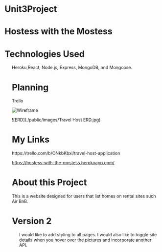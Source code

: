 # Unit3Project
<h1>Hostess with the Mostess</h1>
<h1>Technologies Used</h1>
<ul>
Heroku,React, Node.js, Express, MongoDB, and  Mongoose.

<h1>Planning</h1>
Trello

![Wireframe](./public/images/Wireframe.jpg)

![ERD](./public/images/Travel Host ERD.jpg)


<h1>My Links</h1>
https://trello.com/b/ONkbKbxi/travel-host-application

https://hostess-with-the-mostess.herokuapp.com/


<h1>About this Project</h1>
This is a website designed for users that list homes on rental sites such Air BnB. 

<h1>Version 2</h1>
<ul>
I would like to add styling to all pages.  I would also like to toggle site details when you hover over the pictures and incorporate another API.

